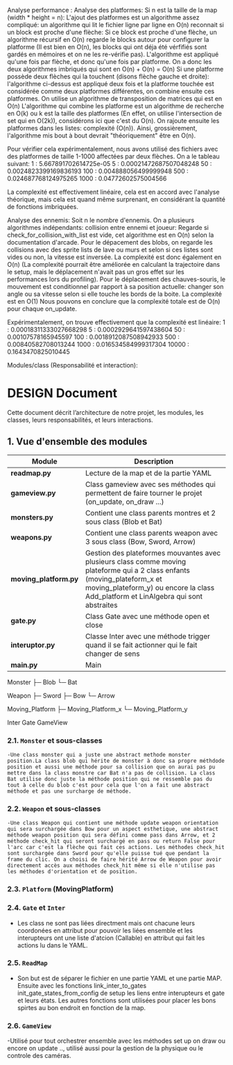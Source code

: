 Analyse performance :
Analyse des platformes:
Si n est la taille de la map (width * height = n):
L'ajout des platformes est un algorithme assez compliqué: un algorithme qui lit le fichier ligne par ligne en O(n) reconnait si un block est proche d'une flèche:
Si ce block est proche d'une flèche, un algorithme récursif en O(n) regarde le blocks autour pour configurer la platforme (Il est bien en O(n), les blocks
qui ont déja été vérfifiés sont gardés en mémoires et on ne les re-vérifie pas).
L'algorithme est appliqué qu'une fois par flèche, et donc qu'une fois par platforme. On a donc les deux algorithmes imbriqués qui sont en O(n) + O(n) = O(n)
Si une platforme possède deux flèches qui la touchent (disons flèche gauche et droite):
l'algorithme ci-dessus est appliqué deux fois et la platforme touchée est considérée comme deux platformes différentes, on combine ensuite ces platformes.
On utilise un algorithme de transposition de matrices qui est en O(n)
L'algorithme qui combine les platforme est un algorithme de recherche en O(k) ou k est la taille des platformes (En effet, on utilise l'intersection de set qui en O(2k)), considérons ici que c'est du O(n).
On rajoute ensuite les platformes dans les listes: complexité (O(n)).
Ainsi, grossièrement, l'algorithme mis bout à bout devrait "théoriquement" être en O(n).

Pour vérifier cela expérimentalement, nous avons utilisé des fichiers avec des platformes de taille 1-1000 affectées par deux flèches.
On a le tableau suivant:
1 : 5.667891702614725e-05
5 : 0.00021472687507048248
50 : 0.0024823399169836193
100 : 0.004888056499999948
500 : 0.024687768124975265
1000 : 0.04772602575004566

La complexité est effectivement linéaire, cela est en accord avec l'analyse théorique, mais cela est quand même surprenant, en considérant la 
quantité de fonctions imbriquées.

Analyse des ennemis:
Soit n le nombre d'ennemis.
On a plusieurs algorithmes indépendants:
collision entre ennemi et joueur: Regarde si check_for_collision_with_list est vide, cet algorithme est en O(n) selon la documentation d'arcade.
Pour le dépacement des blobs, on regarde les collisions avec des sprite lists de lave ou murs et selon si ces listes sont vides ou non, la vitesse est inversée.
La complexité est donc également en O(n) (La complexité pourrait être améliorée en calculant la trajectoire dans le setup, mais le déplacement n'avait pas un gros effet sur
les performances lors du profiling).
Pour le déplacement des chauves-souris, le mouvement est conditionnel par rapport à sa position actuelle: changer son angle ou sa vitesse selon si elle touche les bords
de la boite. La complexité est en O(1)
Nous pouvons en conclure que la complexité totale est de O(n) pour chaque on_update.

Expérimentalement, on trouve effectivement que la complexité est linéaire:
1 : 0.00018311333027668298
5 : 0.0002929641597438604
50 : 0.00107578165945597
100 : 0.0018912087508942933
500 : 0.00840582708013244
1000 : 0.016534584999317304
10000 : 0.1643470825010445


Modules/class (Responsabilité et interaction):

# DESIGN Document

Cette document décrit l’architecture de notre projet, les modules, les classes, leurs responsabilités, et leurs interactions.


## 1. Vue d'ensemble des modules

| Module                  | Description                                                                   
| ----------------------- | ----------------------------------------------------------------------------- 
| **readmap.py**          | Lecture de la map et de la partie YAML                                        
| **gameview.py**         | Class gameview avec ses méthodes qui permettent de faire tourner le projet (on_update, on_draw ...)
| **monsters.py**         | Contient une class parents montres et 2 sous class (Blob et Bat)                   
| **weapons.py**          | Contient une class parents weapon avec 3 sous class (Bow, Sword, Arrow)                    
| **moving_platform.py**  | Gestion des plateformes mouvantes avec plusieurs class comme moving plateforme qui a 2 class enfants (moving_plateform_x et moving_plateform_y) ou encore la class Add_platform et LinAlgebra qui sont abstraites                   
| **gate.py**             | Class Gate avec une méthode open et close                    
| **interuptor.py**       | Classe Inter avec une méthode trigger quand il se fait actionner qui le fait changer de sens                     
| **main.py**             | Main                          


Monster 
├─ Blob
└─ Bat

Weapon 
├─ Sword
├─ Bow
└─ Arrow

Moving_Platform 
├─ Moving_Platform_x
└─ Moving_Platform_y

Inter 
Gate 
GameView


### 2.1. `Monster` et sous-classes
    -Une class monster qui a juste une abstract methode monster position.La class blob qui hérite de monster à donc sa propre méthdode position et aussi une méthode pour sa collision que on aurai pas pu mettre dans la class monstre car Bat n'a pas de collision. La class Bat utilise donc juste la méthode position qui ne ressemble pas du tout à celle du blob c'est pour cela que l'on a fait une abstract méthode et pas une surcharge de méthode.

### 2.2. `Weapon` et sous-classes
    -Une class Weapon qui contient une méthode update weapon orientation qui sera surchargée dans Bow pour un aspect esthetique, une abstract méthode weapon position qui sera défini comme pass dans Arrow, et 2 méthode check_hit qui seront surchargé en pass ou return False pour l'arc car c'est la flèche qui fait ces actions. Les méthodes check_hit sont surchargée dans Sword pour qu'elle puisse tué que pendant la frame du clic. On a choisi de faire hérité Arrow de Weapon pour avoir directement accès aux méthodes check_hit même si elle n'utilise pas les méthodes d'orientation et de position.  

### 2.3. `Platform` (MovingPlatform)


### 2.4. `Gate` et `Inter`
 - Les class ne sont pas liées directment mais ont chacune leurs coordonées en attribut pour pouvoir les liées ensemble et les interupteurs ont une liste d'atcion (Callable) en attribut qui fait les actions lu dans le YAML.

### 2.5. `ReadMap`
- Son but est de séparer le fichier en une partie YAML et une partie MAP. Ensuite avec les fonctions link_inter_to_gates init_gate_states_from_config de setup les liens entre interupteurs et gate et leurs états. Les autres fonctions sont utilisées pour placer les bons spirtes au bon endroit en fonction de la map.

### 2.6. `GameView`
 -Utilisé pour tout orchestrer ensemble avec les méthodes set up on draw ou encore on update .., utilisé aussi pour la gestion de la physique ou le controle des caméras.



